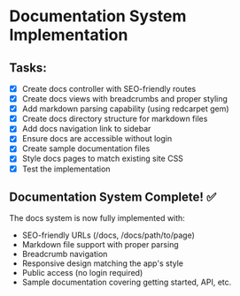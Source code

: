 # Documentation System Implementation

## Tasks:
- [x] Create docs controller with SEO-friendly routes
- [x] Create docs views with breadcrumbs and proper styling
- [x] Add markdown parsing capability (using redcarpet gem)
- [x] Create docs directory structure for markdown files
- [x] Add docs navigation link to sidebar
- [x] Ensure docs are accessible without login
- [x] Create sample documentation files
- [x] Style docs pages to match existing site CSS
- [x] Test the implementation

## Documentation System Complete! ✅

The docs system is now fully implemented with:
- SEO-friendly URLs (/docs, /docs/path/to/page)
- Markdown file support with proper parsing
- Breadcrumb navigation
- Responsive design matching the app's style
- Public access (no login required)
- Sample documentation covering getting started, API, etc.
